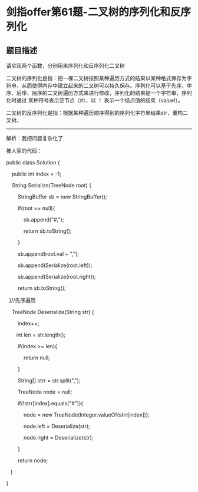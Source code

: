 # 剑指offer第61题-二叉树的序列化和反序列化

## 题目描述

请实现两个函数，分别用来序列化和反序列化二叉树

二叉树的序列化是指：把一棵二叉树按照某种遍历方式的结果以某种格式保存为字符串，从而使得内存中建立起来的二叉树可以持久保存。序列化可以基于先序、中序、后序、层序的二叉树遍历方式来进行修改，序列化的结果是一个字符串，序列化时通过 某种符号表示空节点（#），以 ！ 表示一个结点值的结束（value!）。

二叉树的反序列化是指：根据某种遍历顺序得到的序列化字符串结果str，重构二叉树。

---

解析：我把问题复杂化了

被人家的代码：

public class Solution {

    public int index = -1;

    String Serialize(TreeNode root) {

        StringBuffer sb = new StringBuffer();

        if(root == null){

            sb.append("#,");

            return sb.toString();

        }

        sb.append(root.val + ",");

        sb.append(Serialize(root.left));

        sb.append(Serialize(root.right));

        return sb.toString();

  }//先序遍历

    TreeNode Deserialize(String str) {

        index++;

       int len = str.length();

        if(index >= len){

            return null;

        }

        String[] strr = str.split(",");

        TreeNode node = null;

        if(!strr[index].equals("#")){

            node = new TreeNode(Integer.valueOf(strr[index]));

            node.left = Deserialize(str);

            node.right = Deserialize(str);

        }

        return node;

   }

}
